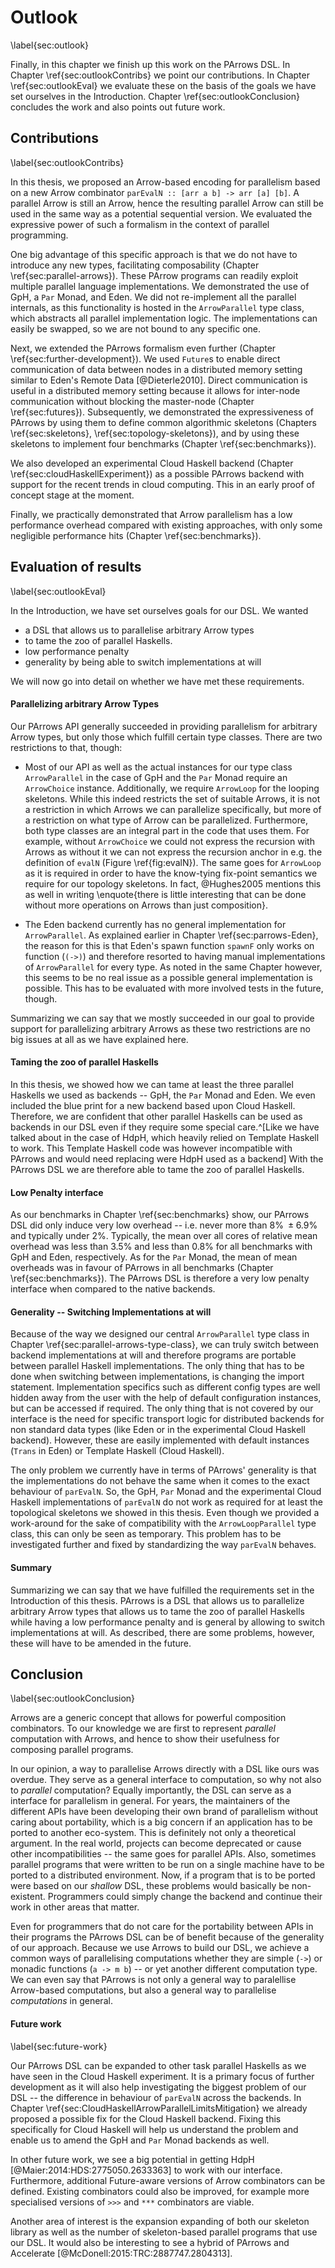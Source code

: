 # Outlook

\label{sec:outlook}

Finally, in this chapter we finish up this work on the PArrows DSL.
In Chapter \ref{sec:outlookContribs} we point our contributions.
In Chapter \ref{sec:outlookEval} we evaluate these on the basis of
the goals we have set ourselves in the Introduction. Chapter 
\ref{sec:outlookConclusion} concludes the work and also
points out future work.

## Contributions

\label{sec:outlookContribs}

In this thesis, we proposed an Arrow-based encoding for parallelism based on 
a new Arrow combinator `parEvalN :: [arr a b] -> arr [a] [b]`.
A parallel Arrow is still an Arrow, hence the resulting parallel
Arrow can still be used in the same way as a potential sequential version.
We evaluated the expressive power of such a formalism
in the context of parallel programming.

One big advantage of this specific approach is that we do not
have to introduce any new types, facilitating composability
(Chapter \ref{sec:parallel-arrows}).
These PArrow programs can readily exploit multiple parallel
language implementations. We demonstrated the use of GpH,
a `Par` Monad, and Eden. We did not re-implement all the parallel internals,
as this functionality is hosted in the `ArrowParallel` type class,
which abstracts all parallel implementation logic.
The implementations can easily be swapped, so we are not bound to any specific one.

Next, we extended the PArrows formalism even further
(Chapter \ref{sec:further-development}). We used
`Future`s to enable direct
communication of data between nodes in a distributed memory setting
similar to Eden's Remote Data [@Dieterle2010]. 
Direct communication is useful in a distributed memory setting because
it allows for inter-node communication without blocking the master-node
(Chapter \ref{sec:futures}).
Subsequently, we demonstrated the expressiveness of PArrows by using them to define
common algorithmic skeletons (Chapters \ref{sec:skeletons}, \ref{sec:topology-skeletons}),
and by using these skeletons to implement four benchmarks
(Chapter \ref{sec:benchmarks}).

We also developed an experimental Cloud Haskell backend (Chapter
\ref{sec:cloudHaskellExperiment}) as a possible PArrows backend with support
for the recent trends in cloud computing. This in an early proof of concept stage
at the moment.

Finally, we practically demonstrated that Arrow parallelism has a low performance
overhead compared with existing approaches, with only some negligible performance hits
(Chapter \ref{sec:benchmarks}).

## Evaluation of results

\label{sec:outlookEval}

In the Introduction, we have set ourselves goals for our DSL. We wanted

- a DSL that allows us to parallelise arbitrary Arrow types
- to tame the zoo of parallel Haskells.
- low performance penalty
- generality by being able to switch implementations at will

We will now go into detail on whether we have met these requirements.

#### Parallelizing arbitrary Arrow Types

Our PArrows API generally succeeded in providing parallelism for arbitrary Arrow
types, but only those which fulfill certain type classes. There are two restrictions
to that, though:

- Most of our API
as well as the actual instances for our type class `ArrowParallel` in the
case of GpH and the `Par` Monad require an `ArrowChoice` instance. Additionally,
we require `ArrowLoop` for the looping skeletons. While this indeed restricts the
set of suitable Arrows, it is not a restriction in which Arrows we can parallelize
specifically, but more of a restriction on what type of Arrow can be parallelized.
Furthermore, both type classes are an integral part in the code that uses them.
For example, without `ArrowChoice` we could not express the recursion with Arrows as
without it we can not express the recursion anchor in e.g. the definition
of `evalN` (Figure \ref{fig:evalN}). The same goes for `ArrowLoop` as it
is required in order to have the know-tying fix-point semantics we require for
our topology skeletons. In fact, @Hughes2005 mentions this as well in writing
\enquote{there is little interesting that can be done without
more operations on Arrows than just composition}.

- The Eden backend currently has no general implementation for `ArrowParallel`.
As explained earlier in Chapter \ref{sec:parrows-Eden}, the reason for this is that Eden's spawn function `spawnF`
only works on function (`(->)`) and therefore resorted to having manual implementations
of `ArrowParallel` for every type. As noted in the same Chapter however, this
seems to be no real issue as a possible general implementation is possible. This
has to be evaluated with more involved tests in the future, though.

Summarizing we can say that we mostly succeeded in our goal to provide support for parallelizing
arbitrary Arrows as these two restrictions are no big issues at all as we have explained here. 

#### Taming the zoo of parallel Haskells

In this thesis, we showed how we can tame at least the three parallel Haskells
we used as backends -- GpH, the `Par` Monad and Eden. We even included
the blue print for a new backend based upon Cloud Haskell. Therefore, we are confident that
other parallel Haskells can be used as backends in our DSL even if they require
some special care.^[Like we have talked about in the case of HdpH, which heavily relied
on Template Haskell to work. This Template Haskell code was however incompatible
with PArrows and would need replacing were HdpH used as a backend] With the PArrows DSL we are therefore able to
tame the zoo of parallel Haskells.

#### Low Penalty interface

As our benchmarks in Chapter \ref{sec:benchmarks} show, our PArrows DSL did only
induce very low overhead -- i.e. never more than $8\% \; \pm 6.9\%$ and typically
under $2\%$. Typically, the mean over all
cores of relative mean overhead was less than $3.5\%$ and less than $0.8\%$
for all benchmarks with GpH and Eden, respectively. As for the `Par` Monad,
the mean of mean overheads was in favour of PArrows in all benchmarks
(Chapter \ref{sec:benchmarks}).
The PArrows DSL is therefore a very low penalty interface when compared
to the native backends.

#### Generality -- Switching Implementations at will

Because of the way we designed our central `ArrowParallel` type class
in Chapter \ref{sec:parallel-arrows-type-class}, we can truly switch between
backend implementations at will and therefore programs are portable
between parallel Haskell implementations. The only thing that has to be done
when switching between implementations, 
is changing the import statement.
Implementation specifics such as different config types are well hidden
away from the user with the help of default configuration instances, but
can be accessed if required. The only thing that is not covered
by our interface is the need for specific transport logic for
distributed backends for non standard
data types (like Eden or in the experimental Cloud Haskell backend).
However, these
are easily implemented with default instances (`Trans` in Eden) or
Template Haskell (Cloud Haskell).

The only problem we currently have in terms of PArrows' generality is that the
implementations do not behave the same when it comes to the exact behaviour 
of `parEvalN`. So, the GpH, `Par` Monad and the experimental Cloud Haskell
implementations of `parEvalN` do not work as required for at least the topological
skeletons we showed in this thesis.
Even though we provided a work-around for the sake of compatibility 
with the `ArrowLoopParallel` type class, this can only be seen as temporary.
This problem has to be investigated further and fixed by standardizing
the way `parEvalN` behaves.

#### Summary

Summarizing we can say that we have fulfilled the requirements set in the
Introduction of this thesis. PArrows is a DSL
that allows us to parallelize arbitrary Arrow types that allows us
to tame the zoo of parallel Haskells while having a low performance penalty
and is general by allowing to switch implementations at will.
As described, there are some problems, however, these will have to
be amended in the future.

## Conclusion

\label{sec:outlookConclusion}

Arrows are a generic concept that allows for powerful composition
combinators. To our knowledge we are first to represent
*parallel* computation with Arrows, and hence to show their usefulness for
composing parallel programs.

In our opinion, a way to parallelise Arrows directly with a DSL like ours was
overdue. They serve
as a general interface to computation, so why not also to *parallel* computation?
Equally importantly, the DSL can serve as a interface for 
parallelism in general. For years, the maintainers of the
different APIs
have been developing their own brand of parallelism without caring about portability,
which is a big concern if an application has to be ported to
another eco-system.
This is definitely not only a theoretical argument.
In the real world, projects can become
deprecated or cause other incompatibilities -- the same goes for parallel APIs.
Also, sometimes parallel programs that
were written to be run on a single machine have to be ported
to a distributed environment. Now, if a program that is to be ported were
based on our *shallow* DSL, these
problems would basically be non-existent.
Programmers could simply change the backend and
continue their work in other areas that matter.

Even for programmers that do not care for 
the portability between APIs in their programs the PArrows DSL
can be of benefit because of the generality of our approach.
Because we use Arrows to build our DSL, we achieve a common ways of parallelising
computations whether they are simple (`->`) or monadic
functions (`a -> m b`) -- or yet another different computation type.
We can even say that PArrows is not only a general way to paralellise Arrow-based
computations, but also a general way to parallelise *computations* in general.

#### Future work

\label{sec:future-work}

Our PArrows DSL can be expanded to other task parallel Haskells as we have seen in
the Cloud Haskell experiment. It is a primary focus of further development as it will
also help investigating the biggest problem of our DSL -- the difference in behaviour
of `parEvalN` across the backends. In Chapter \ref{sec:CloudHaskellArrowParallelLimitsMitigation}
we already proposed a possible fix for the Cloud Haskell backend. Fixing this
specifically for Cloud Haskell will help us understand the problem and enable
us to amend the GpH and `Par` Monad backends as well.

In other future work, we see a big potential in getting HdpH [@Maier:2014:HDS:2775050.2633363]
to work with our interface.
Furthermore, additional Future-aware versions of Arrow combinators can be defined.
Existing combinators could also be improved, for example more specialised
versions of `>>>` and `***` combinators are viable.

Another area of interest is the expansion expanding of 
both our skeleton library as well as the number of skeleton-based parallel
programs that
use our DSL. It would also be interesting to see a hybrid of PArrows and
Accelerate [@McDonell:2015:TRC:2887747.2804313].


